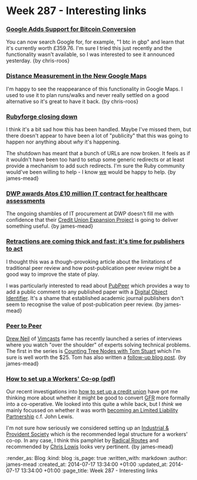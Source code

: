 Week 287 - Interesting links
============================

### [Google Adds Support for Bitcoin Conversion](http://googlesystem.blogspot.co.uk/2014/07/google-adds-support-for-bitcoin.html)

You can now search Google for, for example, "1 btc in gbp" and learn that it's currently worth £359.76. I'm sure I tried this just recently and the functionality wasn't available, so I was interested to see it announced yesterday. {by chris-roos}


### [Distance Measurement in the New Google Maps](http://googlesystem.blogspot.co.uk/2014/07/distance-measurement-in-new-google-maps.html)

I'm happy to see the reappearance of this functionality in Google Maps. I used to use it to plan runs/walks and never really settled on a good alternative so it's great to have it back. {by chris-roos}


### [Rubyforge closing down](https://twitter.com/evanphx/status/399552820380053505)

I think it's a bit sad how this has been handled. Maybe I've missed them, but there doesn't appear to have been a lot of "publicity" that this was going to happen nor anything about _why_ it's happening.

The shutdown has meant that a bunch of URLs are now broken. It feels as if it wouldn't have been too hard to setup some generic redirects or at least provide a mechanism to add such redirects. I'm sure the Ruby community would've been willing to help - I know [we](/) would be happy to help. {by james-mead}


### [DWP awards Atos £10 million IT contract for healthcare assessments](http://www.computerworlduk.com/news/public-sector/3530443/dwp-awards-atos-10-million-it-contract-for-healthcare-assessments/)

The ongoing shambles of IT procurement at DWP doesn't fill me with confidence that their [Credit Union Expansion Project](https://github.com/freerange/bank/wiki/Credit-Union-Expansion-Project) is going to deliver something useful. {by james-mead}


### [Retractions are coming thick and fast: it's time for publishers to act](http://www.theguardian.com/science/blog/2014/jul/14/retractions-journal-publishers-scientific-papers-peer-review)

I thought this was a though-provoking article about the limitations of traditional peer review and how post-publication peer review might be a good way to improve the state of play.

I was particularly interested to read about [PubPeer](https://pubpeer.com/) which provides a way to add a public comment to any published paper with a [Digital Object Identifier](http://en.wikipedia.org/wiki/Digital_object_identifier). It's a shame that established academic journal publishers don't seem to recognise the value of post-publication peer review. {by james-mead}


### [Peer to Peer](http://peertopeer.io/)

[Drew Neil](http://drewneil.com/) of [Vimcasts](http://vimcasts.org/) fame has recently launched a series of interviews where you watch "over the shoulder" of experts solving technical problems. The first in the series is [Counting Tree Nodes with Tom Stuart](http://peertopeer.io/videos/1-tom-stuart/) which I'm sure is well worth the $25. Tom has also written a [follow-up blog post](http://codon.com/notes-on-counting-tree-nodes). {by james-mead}


### [How to set up a Workers' Co-op (pdf)](http://www.radicalroutes.org.uk/publicdownloads/setupaworkerscoop-lowres.pdf)

Our recent investigations into [how to set up a credit union](http://gofreerange.com/project-credit-union-day-1) have got me thinking more about whether it might be good to convert [GFR](/) more formally into a co-operative. We looked into this quite a while back, but I _think_ we mainly focussed on whether it was worth [becoming an Limited Liability Partnership](/week-165#to-llp-or-not-to-llp) c.f. John Lewis.

I'm not sure how seriously we considered setting up an [Industrial & Provident Society](http://en.wikipedia.org/wiki/Industrial_and_provident_society) which is the recommended legal structure for a workers' co-op. In any case, I think this pamphlet by [Radical Routes](http://www.radicalroutes.org.uk/) and recommended by [Chris Lowis](http://chrislowis.co.uk) looks very pertinent. {by james-mead}


:render_as: Blog
:kind: blog
:is_page: true
:written_with: markdown
:author: james-mead
:created_at: 2014-07-17 13:34:00 +01:00
:updated_at: 2014-07-17 13:34:00 +01:00
:page_title: Week 287 - Interesting links
